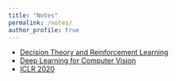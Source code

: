 ```yaml
---
title: "Notes"
permalink: /notes/
author_profile: true
---
```


* [Decision Theory and Reinforcement Learning](/notes/reinforcement-learning/)
* [Deep Learning for Computer Vision](/notes/deep-learning-for-computer-vision/)
* [ICLR 2020](/notes/iclr2020/)

